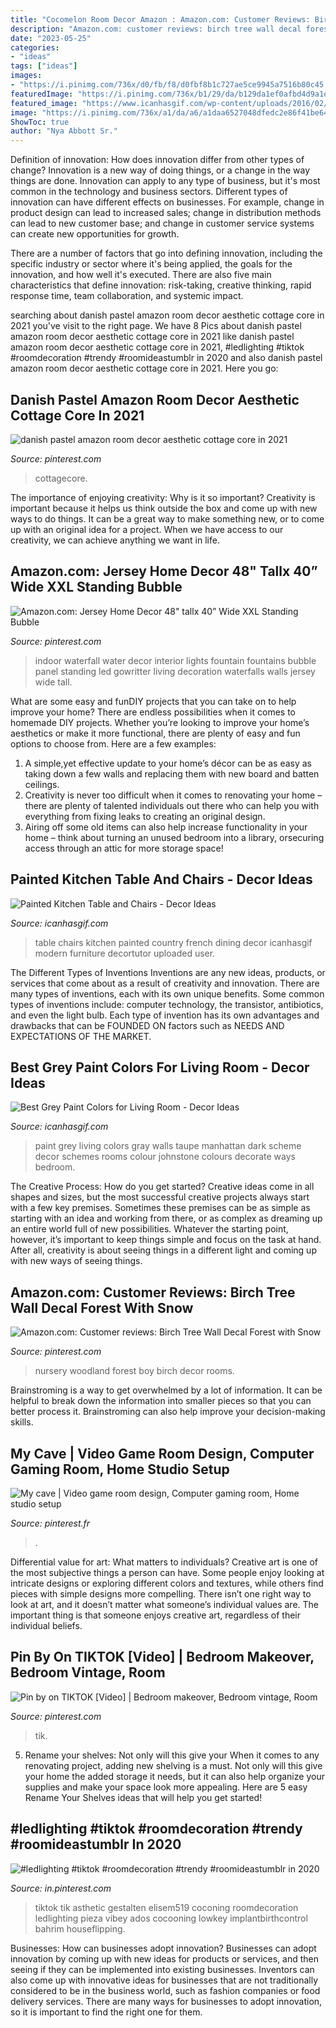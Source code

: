 ```yaml
---
title: "Cocomelon Room Decor Amazon : Amazon.com: Customer Reviews: Birch Tree Wall Decal Forest With Snow"
description: "Amazon.com: customer reviews: birch tree wall decal forest with snow"
date: "2023-05-25"
categories:
- "ideas"
tags: ["ideas"]
images:
- "https://i.pinimg.com/736x/d0/fb/f8/d0fbf8b1c727ae5ce9945a7516b80c45.jpg"
featuredImage: "https://i.pinimg.com/736x/b1/29/da/b129da1ef0afbd4d9a1ebf2d1f638019.jpg"
featured_image: "https://www.icanhasgif.com/wp-content/uploads/2016/02/Best-Grey-Paint-Colors-for-Living-Room.jpg"
image: "https://i.pinimg.com/736x/a1/da/a6/a1daa6527048dfedc2e86f41be64542b.jpg"
ShowToc: true
author: "Nya Abbott Sr."
---
```



Definition of innovation: How does innovation differ from other types of change?
Innovation is a new way of doing things, or a change in the way things are done. Innovation can apply to any type of business, but it's most common in the technology and business sectors.
Different types of innovation can have different effects on businesses. For example, change in product design can lead to increased sales; change in distribution methods can lead to new customer base; and change in customer service systems can create new opportunities for growth.

There are a number of factors that go into defining innovation, including the specific industry or sector where it's being applied, the goals for the innovation, and how well it's executed. There are also five main characteristics that define innovation: risk-taking, creative thinking, rapid response time, team collaboration, and systemic impact.

	

		
searching about danish pastel amazon room decor aesthetic cottage core in 2021 you've visit to the right page. We have 8 Pics about danish pastel amazon room decor aesthetic cottage core in 2021 like danish pastel amazon room decor aesthetic cottage core in 2021, #ledlighting #tiktok #roomdecoration #trendy #roomideastumblr in 2020 and also danish pastel amazon room decor aesthetic cottage core in 2021. Here you go:
		
    
## Danish Pastel Amazon Room Decor Aesthetic Cottage Core In 2021

<img loading=lazy src="https://i.pinimg.com/736x/a1/da/a6/a1daa6527048dfedc2e86f41be64542b.jpg" onerror="this.onerror=null;this.src='https://tse2.mm.bing.net/th?id=OIP.G4-j-C99s47rk1SbX6A7ggHaNK&amp;pid=15.1';" alt="danish pastel amazon room decor aesthetic cottage core in 2021">

_Source: pinterest.com_

>cottagecore. 

	

The importance of enjoying creativity: Why is it so important?
Creativity is important because it helps us think outside the box and come up with new ways to do things. It can be a great way to make something new, or to come up with an original idea for a project. When we have access to our creativity, we can achieve anything we want in life.

    
## Amazon.com: Jersey Home Decor 48&quot; Tallx 40” Wide XXL Standing Bubble

<img loading=lazy src="https://i.pinimg.com/736x/2e/f3/9c/2ef39cfd9011bb2ed6468cdcc425513d.jpg" onerror="this.onerror=null;this.src='https://tse1.mm.bing.net/th?id=OIP.YiSm15hkU2_zxCAh5jN8KQHaJ3&amp;pid=15.1';" alt="Amazon.com: Jersey Home Decor 48&quot; tallx 40” Wide XXL Standing Bubble">

_Source: pinterest.com_

>indoor waterfall water decor interior lights fountain fountains bubble panel standing led gowritter living decoration waterfalls walls jersey wide tall. 

	

What are some easy and funDIY projects that you can take on to help improve your home?
There are endless possibilities when it comes to homemade DIY projects. Whether you’re looking to improve your home’s aesthetics or make it more functional, there are plenty of easy and fun options to choose from. Here are a few examples: 
1. A simple,yet effective update to your home’s décor can be as easy as taking down a few walls and replacing them with new board and batten ceilings. 
2. Creativity is never too difficult when it comes to renovating your home – there are plenty of talented individuals out there who can help you with everything from fixing leaks to creating an original design. 
3. Airing off some old items can also help increase functionality in your home – think about turning an unused bedroom into a library, orsecuring access through an attic for more storage space!

    
## Painted Kitchen Table And Chairs - Decor Ideas

<img loading=lazy src="https://www.icanhasgif.com/wp-content/uploads/2015/03/Painted-Kitchen-Table-and-Chairs.jpg" onerror="this.onerror=null;this.src='https://tse3.mm.bing.net/th?id=OIP.eEtU7n5VPcujVagTWEFeRQHaFj&amp;pid=15.1';" alt="Painted Kitchen Table and Chairs - Decor Ideas">

_Source: icanhasgif.com_

>table chairs kitchen painted country french dining decor icanhasgif modern furniture decortutor uploaded user. 

	

The Different Types of Inventions
Inventions are any new ideas, products, or services that come about as a result of creativity and innovation. There are many types of inventions, each with its own unique benefits. Some common types of inventions include: computer technology, the transistor, antibiotics, and even the light bulb. Each type of invention has its own advantages and drawbacks that can be FOUNDED ON factors such as NEEDS AND EXPECTATIONS OF THE MARKET.

    
## Best Grey Paint Colors For Living Room - Decor Ideas

<img loading=lazy src="https://www.icanhasgif.com/wp-content/uploads/2016/02/Best-Grey-Paint-Colors-for-Living-Room.jpg" onerror="this.onerror=null;this.src='https://tse4.mm.bing.net/th?id=OIP.lWyCTmqVP-OZCYxx_lTONgHaFj&amp;pid=15.1';" alt="Best Grey Paint Colors for Living Room - Decor Ideas">

_Source: icanhasgif.com_

>paint grey living colors gray walls taupe manhattan dark scheme decor schemes rooms colour johnstone colours decorate ways bedroom. 

	

The Creative Process: How do you get started?
Creative ideas come in all shapes and sizes, but the most successful creative projects always start with a few key premises. Sometimes these premises can be as simple as starting with an idea and working from there, or as complex as dreaming up an entire world full of new possibilities. Whatever the starting point, however, it’s important to keep things simple and focus on the task at hand. After all, creativity is about seeing things in a different light and coming up with new ways of seeing things.

    
## Amazon.com: Customer Reviews: Birch Tree Wall Decal Forest With Snow

<img loading=lazy src="https://i.pinimg.com/736x/d0/fb/f8/d0fbf8b1c727ae5ce9945a7516b80c45.jpg" onerror="this.onerror=null;this.src='https://tse4.mm.bing.net/th?id=OIP.zAxKOoqwjOZwaI29DTKi_AHaHa&amp;pid=15.1';" alt="Amazon.com: Customer reviews: Birch Tree Wall Decal Forest with Snow">

_Source: pinterest.com_

>nursery woodland forest boy birch decor rooms. 

	

Brainstroming is a way to get overwhelmed by a lot of information. It can be helpful to break down the information into smaller pieces so that you can better process it. Brainstroming can also help improve your decision-making skills.

    
## My Cave | Video Game Room Design, Computer Gaming Room, Home Studio Setup

<img loading=lazy src="https://i.pinimg.com/736x/cb/c2/76/cbc276b073c771148d7d86fe4a130f63.jpg" onerror="this.onerror=null;this.src='https://tse2.mm.bing.net/th?id=OIP.x0zvfW3z7ZOXAFTjLvFw9AHaE8&amp;pid=15.1';" alt="My cave | Video game room design, Computer gaming room, Home studio setup">

_Source: pinterest.fr_

>. 

	

Differential value for art: What matters to individuals?
Creative art is one of the most subjective things a person can have. Some people enjoy looking at intricate designs or exploring different colors and textures, while others find pieces with simple designs more compelling. There isn’t one right way to look at art, and it doesn’t matter what someone’s individual values are. The important thing is that someone enjoys creative art, regardless of their individual beliefs.

    
## Pin By On TIKTOK [Video] | Bedroom Makeover, Bedroom Vintage, Room

<img loading=lazy src="https://i.pinimg.com/736x/fa/ff/f8/fafff833860daa391f73cf41524ea305.jpg" onerror="this.onerror=null;this.src='https://tse4.mm.bing.net/th?id=OIP.qjSxBbcQ4E1DEv619gcBogHaNK&amp;pid=15.1';" alt="Pin by on TIKTOK [Video] | Bedroom makeover, Bedroom vintage, Room">

_Source: pinterest.com_

>tik. 

	

5. Rename your shelves: Not only will this give your
When it comes to any renovating project, adding new shelving is a must. Not only will this give your home the added storage it needs, but it can also help organize your supplies and make your space look more appealing. Here are 5 easy Rename Your Shelves ideas that will help you get started!

    
## #ledlighting #tiktok #roomdecoration #trendy #roomideastumblr In 2020

<img loading=lazy src="https://i.pinimg.com/736x/b1/29/da/b129da1ef0afbd4d9a1ebf2d1f638019.jpg" onerror="this.onerror=null;this.src='https://tse4.mm.bing.net/th?id=OIP.WqNytpjIr4ryECAHYem8RgHaJ3&amp;pid=15.1';" alt="#ledlighting #tiktok #roomdecoration #trendy #roomideastumblr in 2020">

_Source: in.pinterest.com_

>tiktok tik asthetic gestalten elisem519 coconing roomdecoration ledlighting pieza vibey ados cocooning lowkey implantbirthcontrol bahrim houseflipping. 

	

Businesses: How can businesses adopt innovation?
Businesses can adopt innovation by coming up with new ideas for products or services, and then seeing if they can be implemented into existing businesses. Inventors can also come up with innovative ideas for businesses that are not traditionally considered to be in the business world, such as fashion companies or food delivery services. There are many ways for businesses to adopt innovation, so it is important to find the right one for them.

